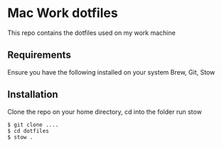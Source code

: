 # Mac Work dotfiles

This repo contains the dotfiles used on my work machine

## Requirements

Ensure you have the following installed on your system
Brew, Git, Stow

## Installation

Clone the repo on your home directory, cd into the folder run stow
```
$ git clone ....
$ cd dotfiles
$ stow .

